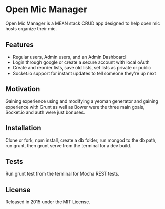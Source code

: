 Open Mic Manager
==========

Open Mic Manager is a MEAN stack CRUD app designed to help open mic hosts organize
their mic.

## Features
* Regular users, Admin users, and an Admin Dashboard
* Login through google or create a secure account with local oAuth
* Create and reorder lists, save old lists, set lists as private or public
* Socket.io support for instant updates to tell someone they're up next

## Motivation
Gaining experience using and modifying a yeoman generator and gaining experience with
Grunt as well as Bower were the three main goals, Socket.io and auth were just bonuses.

## Installation
Clone or fork, npm install, create a db folder, run mongod to the db path, run
grunt, then grunt serve from the terminal for a dev build.

## Tests
Run grunt test from the terminal for Mocha REST tests.

## License
Released in 2015 under the MIT License.